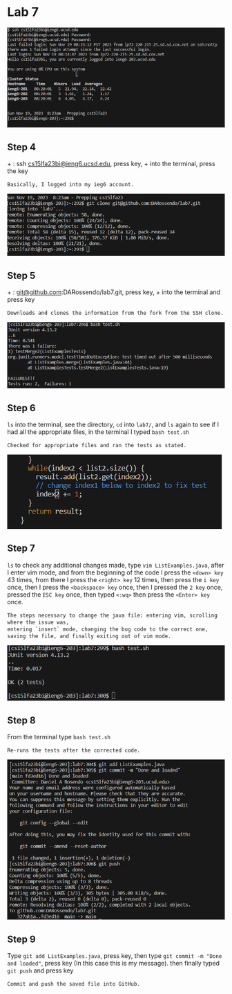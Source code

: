 # Lab 7

![Image](step4.png)
## Step 4 


<control> + <C>: ssh cs15lfa23bi@ieng6.ucsd.edu, press <Enter> key, <control> + <v>
into the terminal, press the <Enter> key

```
Basically, I logged into my ieg6 account.
```

![Image](step5.png)
## Step 5

<control> + <c>: git@github.com:DARossendo/lab7.git, press <Enter> key,
<control> + <v> into the terminal and press <Enter> key

```
Downloads and clones the information from the fork from the SSH clone.
```

![Image](step6.png)
## Step 6


`ls` into the terminal, see the directory, `cd` into `lab7/`, and `ls`
again to see if I had all the appropriate files, in the terminal I typed `bash test.sh`

```
Checked for appropriate files and ran the tests as stated.
```
![Image](step7a.png)
## Step 7


`ls` to check any additional changes made, type `vim ListExamples.java`,
after I enter vim mode, and from the beginning of the code I press the `<down> key` 43 times,
from there I press the `<right> key` 12 times, then press the `i key` once, then I press the `<backspace> key` once,
then I pressed the `2 key` once, pressed the `ESC key` once, then typed `<:wq>`
 then press the `<Enter> key` once.  
```
The steps necessary to change the java file: entering vim, scrolling where the issue was, 
entering `insert` mode, changing the bug code to the correct one, saving the file, and finally exiting out of vim mode.
```

![Image](step8.png)
## Step 8


From the terminal type `bash test.sh`

```
Re-runs the tests after the corrected code.
```

![Image](step9final.png)
## Step 9


Type `git add ListExamples.java`, press <Enter> key, then type `git commit -m "Done and loaded"`, press <Enter> key (In this case this is my message). then finally typed  `git push` and press <Enter> key 

```
Commit and push the saved file into GitHub.
```
